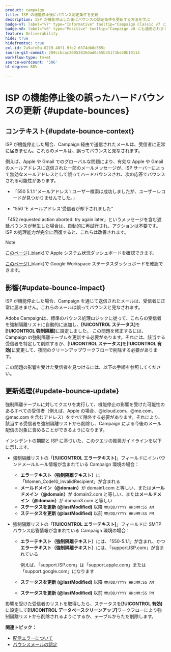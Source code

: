 ```yaml
---
product: campaign
title: ISP の機能停止後にバウンス認定条件を更新
description: ISP が機能停止した後にバウンスの認定条件を更新する方法を学ぶ
badge-v7: label="v7" type="Informative" tooltip="Campaign Classic v7 に適用されます"
badge-v8: label="v8" type="Positive" tooltip="Campaign v8 にも適用されます"
feature: Deliverability
hide: true
hidefromtoc: true
exl-id: 7a9afe0a-0219-40f1-9fe2-6374db8d555c
source-git-commit: 209ccbcac20052826dad0c55b35173be20b10114
workflow-type: tm+mt
source-wordcount: '506'
ht-degree: 88%

---
```


# ISP の機能停止後の誤ったハードバウンスの更新 {#update-bounces}



## コンテキスト{#update-bounce-context}

ISP が機能停止した場合、Campaign 経由で送信されたメールは、受信者に正常に届きません。これらのメールは、誤ってバウンスと見なされます。

例えば、Apple や Gmail でのグローバルな問題により、有効な Apple や Gmail のメールアドレスに送信された一部のメールメッセージが、ISP サーバーによって無効なメールアドレスとして誤ってハードバウンスされ、次の応答でバウンスされる可能性があります。

* 「550 5.1.1 &#39;メールアドレス&#39;: ユーザー検索は成功しましたが、ユーザーレコードが見つかりませんでした。」

* &quot;550 &#39;E メールアドレス&#39;受信者が却下されました&quot;

「452 requested action aborted: try again later」というメッセージを含む遅延バウンスが発生した場合は、自動的に再試行され、アクションは不要です。 ISP の処理能力が完全に回復すると、これらは改善されます。

>[!NOTE]
>
>[このページ](https://www.apple.com/jp/support/systemstatus/){_blank}で Apple システム状況ダッシュボードを確認できます。
>
>[このページ](https://www.google.com/appsstatus#hl=ja&amp;v=status){_blank}で Google Workspace ステータスダッシュボードを確認できます。
>

## 影響{#update-bounce-impact}

ISP が機能停止した場合、Campaign を通じて送信されたメールは、受信者に正常に届きません。これらのメールは誤ってバウンスと見なされます。

Adobe Campaignは、標準のバウンス処理ロジックに従って、これらの受信者を強制隔離リストに自動的に追加し、**[!UICONTROL ステータス]**&#x200B;を&#x200B;**[!UICONTROL 強制隔離]**&#x200B;に設定しました。 この問題を修正するには、Campaign の強制隔離テーブルを更新する必要があります。それには、該当する受信者を特定して削除するか、**[!UICONTROL ステータス]**&#x200B;を&#x200B;**[!UICONTROL 有効]**&#x200B;に変更して、夜間のクリーンアップワークフローで削除する必要があります。

この問題の影響を受けた受信者を見つけるには、以下の手順を参照してください。

## 更新処理{#update-bounce-update}

強制隔離テーブルに対してクエリを実行して、機能停止の影響を受けた可能性のあるすべての受信者（例えば、Apple の場合、@icloud.com、@me.com、@mac.com を含むアドレス）をすべて除外する必要があります。それにより、該当する受信者を強制隔離リストから削除し、Campaign による今後のメール配信の対象に含めることができるようになります。

インシデントの期間と ISP に基づいた、このクエリの推奨ガイドラインを以下に示します。

* 強制隔離リストの「**[!UICONTROL エラーテキスト]**」フィールドにインバウンドメールルール情報が含まれている Campaign 環境の場合：

   * **エラーテキスト（強制隔離テキスト）**&#x200B;に「Momen_Code10_InvalidRecipient」が含まれる
   * **メールドメイン（@domain）**&#x200B;が domain1.com と等しい、または&#x200B;**メールドメイン（@domain）**&#x200B;が domain2.com と等しい、または&#x200B;**メールドメイン（@domain）**&#x200B;が domain3.com と等しい
   * **ステータスを更新 (@lastModified)** 以降 `MM/DD/YYYY HH:MM:SS AM`
   * **ステータスを更新 (@lastModified)** 以前 `MM/DD/YYYY HH:MM:SS PM`

* 強制隔離リストの「**[!UICONTROL エラーテキスト]**」フィールドに SMTP バウンス応答情報が含まれている Campaign 環境の場合：

   * **エラーテキスト（強制隔離テキスト）**&#x200B;には、「550-5.1.1」が含まれ、かつ&#x200B;**エラーテキスト（強制隔離テキスト）**&#x200B;には、「support.ISP.com」が含まれている

     例えば、「support.ISP.com」は「support.apple.com」または「support.google.com」になります

   * **ステータスを更新 (@lastModified)** 以降 `MM/DD/YYYY HH:MM:SS AM`
   * **ステータスを更新 (@lastModified)** 以前  `MM/DD/YYYY HH:MM:SS PM`


影響を受けた受信者のリストを取得したら、ステータスを&#x200B;**[!UICONTROL 有効]**&#x200B;に設定して&#x200B;**[!UICONTROL データベースクリーンアップ]**&#x200B;ワークフローにより強制隔離リストから削除されるようにするか、テーブルからただ削除します。

**関連トピック：**
* [配信エラーについて](understanding-delivery-failures.md)
* [バウンスメールの認定](understanding-delivery-failures.md#bounce-mail-qualification)
